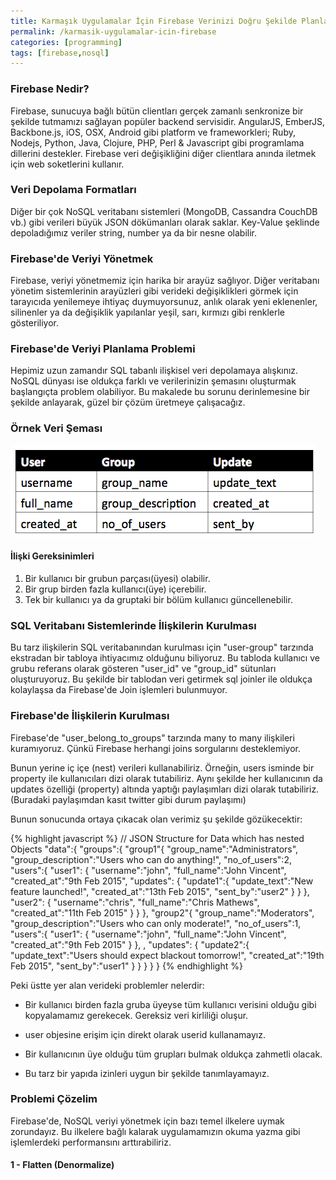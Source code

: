```yaml
---
title: Karmaşık Uygulamalar İçin Firebase Verinizi Doğru Şekilde Planlamak
permalink: /karmasik-uygulamalar-icin-firebase
categories: [programming]
tags: [firebase,nosql]
---
```


### Firebase Nedir?

Firebase, sunucuya bağlı bütün clientları gerçek zamanlı senkronize bir şekilde tutmamızı sağlayan popüler backend servisidir. AngularJS, EmberJS, Backbone.js, iOS, OSX, Android gibi platform ve frameworkleri; Ruby, Nodejs, Python, Java, Clojure, PHP, Perl & Javascript gibi programlama dillerini destekler. Firebase veri değişikliğini diğer clientlara anında iletmek için web soketlerini kullanır.

### Veri Depolama Formatları

Diğer bir çok NoSQL veritabanı sistemleri (MongoDB, Cassandra CouchDB vb.) gibi verileri büyük JSON dökümanları olarak saklar. Key-Value şeklinde depoladığımız veriler string, number ya da bir nesne olabilir.

### Firebase'de Veriyi Yönetmek

Firebase, veriyi yönetmemiz için harika bir arayüz sağlıyor. Diğer veritabanı yönetim sistemlerinin arayüzleri gibi verideki değişiklikleri görmek için tarayıcıda yenilemeye ihtiyaç duymuyorsunuz, anlık olarak yeni eklenenler, silinenler ya da değişiklik yapılanlar yeşil, sarı, kırmızı gibi renklerle gösteriliyor.

### Firebase'de Veriyi Planlama Problemi

Hepimiz uzun zamandır SQL tabanlı ilişkisel veri depolamaya alışkınız. NoSQL dünyası ise oldukça farklı ve verilerinizin şemasını oluşturmak başlangıçta problem olabiliyor. Bu makalede bu sorunu derinlemesine bir şekilde anlayarak, güzel bir çözüm üretmeye çalışacağız.

### Örnek Veri Şeması

![](/public/img/posts/firebase/example-data-schema.png "Örnek veri şeması")

#### İlişki Gereksinimleri

1. Bir kullanıcı bir grubun parçası(üyesi) olabilir.
2. Bir grup birden fazla kullanıcı(üye) içerebilir.
3. Tek bir kullanıcı ya da gruptaki bir bölüm kullanıcı güncellenebilir.

### SQL Veritabanı Sistemlerinde İlişkilerin Kurulması

Bu tarz ilişkilerin SQL veritabanından kurulması için "user-group" tarzında ekstradan bir tabloya ihtiyacımız olduğunu biliyoruz. Bu tabloda kullanıcı ve grubu referans olarak gösteren "user_id" ve "group_id" sütunları oluşturuyoruz.
Bu şekilde bir tablodan veri getirmek sql joinler ile oldukça kolaylaşsa da Firebase'de Join işlemleri bulunmuyor.

### Firebase'de İlişkilerin Kurulması

Firebase'de "user_belong_to_groups" tarzında many to many ilişkileri kuramıyoruz. Çünkü Firebase herhangi joins sorgularını desteklemiyor.

Bunun yerine iç içe (nest) verileri kullanabiliriz. Örneğin, users isminde bir property ile kullanıcıları dizi olarak tutabiliriz. Aynı şekilde her kullanıcının da updates özelliği (property) altında yaptığı paylaşımları dizi olarak tutabiliriz. (Buradaki paylaşımdan kasıt twitter gibi durum paylaşımı)

Bunun sonucunda ortaya çıkacak olan verimiz şu şekilde gözükecektir:

{% highlight javascript %}
// JSON Structure for Data which has nested Objects
"data":{
  "groups":{
     "group1"{
            "group_name":"Administrators",
            "group_description":"Users who can do anything!",
            "no_of_users":2,
            "users":{
                "user1": {
                    "username":"john",
                    "full_name":"John Vincent",
                    "created_at":"9th Feb 2015",
                    "updates": {
                            "update1":{
                                "update_text":"New feature launched!",
                                "created_at":"13th Feb 2015",
                                "sent_by":"user2"
                        }
                    }
                },
                "user2": {
                    "username":"chris",
                    "full_name":"Chris Mathews",
                    "created_at":"11th Feb 2015"
                }
            }
        },
     "group2"{
            "group_name":"Moderators",
            "group_description":"Users who can only moderate!",
            "no_of_users":1,
            "users":{
                "user1": {
                    "username":"john",
                    "full_name":"John Vincent",
                    "created_at":"9th Feb 2015"
                }
            },
            ,
            "updates": {
                    "update2":{
                        "update_text":"Users should expect blackout tomorrow!",
                        "created_at":"19th Feb 2015",
                        "sent_by":"user1"
                }
            }
        }
    }
}
{% endhighlight %}

Peki üstte yer alan verideki problemler nelerdir:

- Bir kullanıcı birden fazla gruba üyeyse tüm kullanıcı verisini olduğu gibi kopyalamamız gerekecek. Gereksiz veri kirliliği oluşur.

-  user objesine erişim için direkt olarak userid kullanamayız.

- Bir kullanıcının üye olduğu tüm grupları bulmak oldukça zahmetli olacak.

- Bu tarz bir yapıda izinleri uygun bir şekilde tanımlayamayız.

### Problemi Çözelim

Firebase'de, NoSQL veriyi yönetmek için bazı temel ilkelere uymak zorundayız. Bu ilkelere bağlı kalarak uygulamamızın okuma yazma gibi işlemlerdeki performansını arttırabiliriz.

#### 1 - Flatten (Denormalize)

